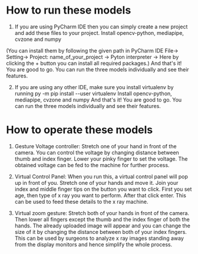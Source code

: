 # How to run these models
1. If you are using PyCharm IDE then you can simply create a new project and add these files to your project. 
Install opencv-python, mediapipe, cvzone and numpy

(You can install them by following the given path in PyCharm IDE 
File-> Setting-> Project: name_of_your_project -> Pyton interpreter ->
Here by clicking the + button you can install all required packages.)
And that's it! You are good to go. You can run the three models individually and see their features.

2. If you are using any other IDE, make sure you install virtualenv by running
  py -m pip install --user virtualenv
Install opencv-python, mediapipe, cvzone and numpy
And that's it! You are good to go. You can run the three models individually and see their features.

# How to operate these models
1. Gesture Voltage controller:
  Stretch one of your hand in front of the camera. You can control the voltage by changing distance between thumb and index finger. Lower your pinky finger to set the voltage.
  The obtained voltage can be fed to the machine for further process.
  
2. Virtual Control Panel:
  When you run this, a virtual control panel will pop up in front of you. Stretch one of your hands and move it. Join your index and middle finger tips on the button you want to click. First you set age, then type of x ray you want to perform. After that click enter. This can be used to feed these details to the x ray machine.
  
3. Virtual zoom gesture:
  Stretch both of your hands in front of the camera. Then lower all fingers except the thumb and the index finger of both the hands. The already uploaded image will appear and you can change the size of it by changing the distance between both of your index fingers. This can be used by surgeons to analyze x ray images standing away from the display monitors and hence simplify the whole process.

